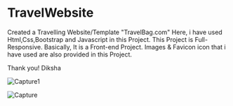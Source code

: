# TravelWebsite

Created a Travelling Website/Template "TravelBag.com"
Here, i have used Html,Css,Bootstrap and Javascript in this Project.
This Project is Full-Responsive.
Basically, It is a Front-end Project.
Images & Favicon icon that i have used are also provided in this Project.



Thank you!
Diksha




![Capture1](https://user-images.githubusercontent.com/79894771/172615263-4ef9d61c-9ed0-4c41-932c-f7aece58772f.PNG)





![Capture](https://user-images.githubusercontent.com/79894771/172614975-5a33b25b-8680-498d-b1eb-0393e1d9d9c1.PNG)
